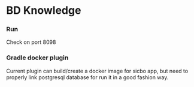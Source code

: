 # BD Knowledge

### Run

Check on port 8098

### Gradle docker plugin

Current plugin can build/create a docker image for sicbo app,
but need to properly link postgresql database for run it in
a good fashion way.

